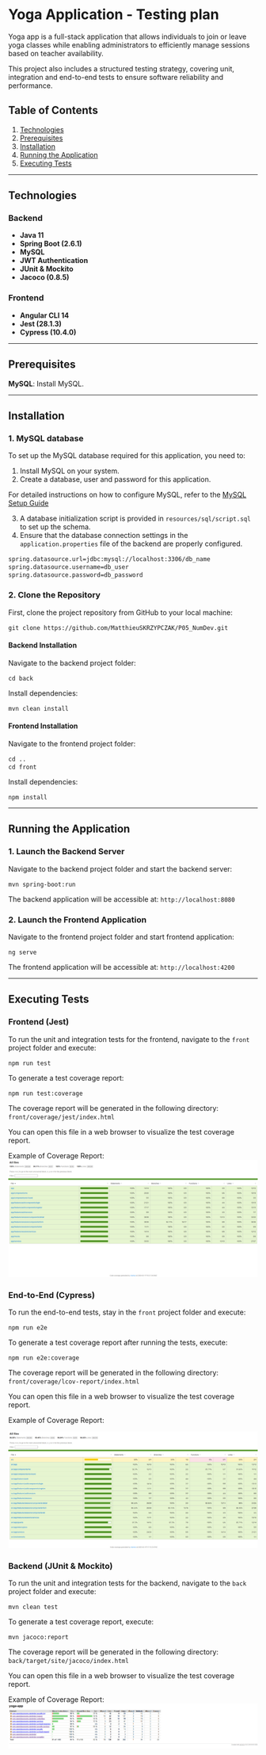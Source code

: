 # Yoga Application - Testing plan

Yoga app is a full-stack application that allows individuals to join or leave
yoga classes while enabling administrators to efficiently manage sessions based on teacher
availability.

This project also includes a structured testing strategy, covering unit, integration and
end-to-end tests to ensure software reliability and performance.


## Table of Contents


1. [Technologies](#technologies)
2. [Prerequisites](#prerequisites)
3. [Installation](#installation)
4. [Running the Application](#running-the-application)
5. [Executing Tests](#executing-tests)

---

## Technologies

### Backend

- **Java 11**
- **Spring Boot (2.6.1)**
- **MySQL**
- **JWT Authentication**
- **JUnit & Mockito**
- **Jacoco (0.8.5)**

### Frontend

- **Angular CLI 14**
- **Jest (28.1.3)**
- **Cypress (10.4.0)**

---

## Prerequisites

**MySQL**: Install MySQL.

---

## Installation

### 1. MySQL database

To set up the MySQL database required for this application, you need to:
1. Install MySQL on your system.
2. Create a database, user and password for this application.

For detailed instructions on how to configure MySQL, refer to the [MySQL Setup Guide](MYSQLREADME.md)

3. A database initialization script is provided in `resources/sql/script.sql` to set up the schema.
4. Ensure that the database connection settings in the `application.properties` file of the backend are properly configured.

```
spring.datasource.url=jdbc:mysql://localhost:3306/db_name
spring.datasource.username=db_user
spring.datasource.password=db_password
```

### 2. Clone the Repository

First, clone the project repository from GitHub to your local machine:

```
git clone https://github.com/MatthieuSKRZYPCZAK/P05_NumDev.git
```

#### Backend Installation

Navigate to the backend project folder:
```
cd back
```

Install dependencies:
```
mvn clean install
```

#### Frontend Installation

Navigate to the frontend project folder:
```
cd ..
cd front
```

Install dependencies:
```
npm install
```
---

## Running the Application

### 1. Launch the Backend Server

Navigate to the backend project folder and start the backend server:
```
mvn spring-boot:run
```

The backend application will be accessible at: `http://localhost:8080`

### 2. Launch the Frontend Application

Navigate to the frontend project folder and start frontend application:
```
ng serve
```

The frontend application will be accessible at: `http://localhost:4200`

---

## Executing Tests

### Frontend (Jest)

To run the unit and integration tests for the frontend, navigate to the `front` project folder
and execute:
```
npm run test
```

To generate a test coverage report:
```
npm run test:coverage
```
The coverage report will be generated in the following directory:  `front/coverage/jest/index.html`

You can open this file in a web browser to visualize the test coverage report.

Example of Coverage Report:
![Coverage Report](/ressources/image/jest-test.png)

### End-to-End (Cypress)

To run the end-to-end tests, stay in the `front` project folder and execute:
```
npm run e2e
```

To generate a test coverage report after running the tests, execute:
```
npm run e2e:coverage
```
The coverage report will be generated in the following directory: `front/coverage/lcov-report/index.html`

You can open this file in a web browser to visualize the test coverage report.

Example of Coverage Report:

![Coverage Report](/ressources/image/cypress-test.png)

### Backend (JUnit & Mockito)

To run the unit and integration tests for the backend, navigate to the `back` project folder
and execute:
```
mvn clean test
```
To generate a test coverage report, execute:
```
mvn jacoco:report
```

The coverage report will be generated in the following directory: `back/target/site/jacoco/index.html`

You can open this file in a web browser to visualize the test coverage report.

Example of Coverage Report:
![Coverage Report](/ressources/image/jacoco-test.png)







